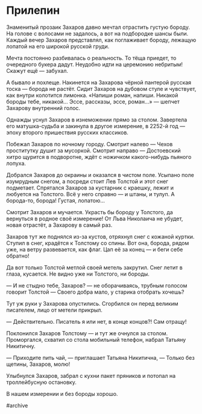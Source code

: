 
# Прилепин

Знаменитый прозаик Захаров давно мечтал отрастить густую бороду. На голове с волосами не задалось, а вот на подбородке шансы были. Каждый вечер Захаров представлял, как поглаживает бороду, лежащую лопатой на его широкой русской груди.

Мечта постоянно разбивалась о реальность. То тёща приедет, то очередного букера дадут. Неудобно идти на церемонию небритым! Скажут ещё — забухал.

А бывало и похлеще. Накинется на Захарова чёрной пантерой русская тоска — борода не растёт. Сидит Захаров на дубовом стуле и чувствует, как внутри колотится лимонка. «Напиши роман, напиши. Никакой бороды тебе, никакой… Эссе, рассказы, эссе, роман…» — шепчет Захарову внутренний голос. 

Однажды уснул Захаров в изнеможении прямо за столом. Завертела его матушка-судьба и закинула в другое измерение, в 2252-й год — эпоху второго пришествия русских классиков.

Побежал Захаров по ночному городу. Смотрит налево — Чехов проститутку душит за мусоркой. Смотрит направо — Достоевский хитро щурится в подворотне, ждёт с ножичком какого-нибудь пьяного лопуха.

Добрался Захаров до окраины и оказался в чистом поле. Усыпано поле изумрудным снегом, а посреди стоит Лев Толстой и этот снег подметает. Спрятался Захаров за кустарник с краешку, лежит и любуется на Толстого. Всё у него справно — и штаны, и тулуп. А борода-то, борода! Густая, лопатою…

Смотрит Захаров и мучается. Украсть бы бороду у Толстого, да вернуться в родное своё измерение! От Льва Николаича не убудет, новая отрастёт, а Захарову в самый раз.

Захаров тут же поднялся из-за кустов, отряхнул снег с кожаной куртки. Ступил в снег, крадётся к Толстому со спины. Вот она, борода, рядом уже, на ветру развевается, как флаг. Цап её за конец — и беги себе обратно! 

Да вот только Толстой метлой своей метель закрутил. Снег летит в глаза, кусается. Не видно уже ни Толстого, ни бороды.

— И не стыдно тебе, Захаров? — не оборачиваясь, трубным голосом говорит Толстой — Своего добра мало, у старика отобрать хочешь?

Тут уж руки у Захарова опустились. Сгорбился он перед великим писателем, лицо от метели прикрыл.

— Действительно. Писатель я или нет, в конце концов?! Сам отращу!

Поклонился Захаров Толстому — и тут же очнулся за столом. Проморгался, схватил со стола мобильный телефон, набрал Татьяну Никитичну.

— Приходите пить чай, — приглашает Татьяна Никитична, — Только без щетины, Захаров, молю!

Улыбнулся Захаров, забрал с кухни пакет пряников и потопал на троллейбусную остановку.

В нашем измерении и без бороды хорошо.


#archive